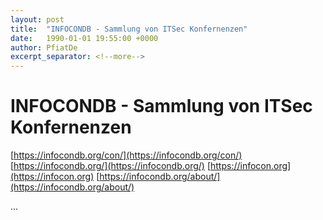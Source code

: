 ```yaml
---
layout: post
title:  "INFOCONDB - Sammlung von ITSec Konfernenzen"
date:   1990-01-01 19:55:00 +0000
author: PfiatDe
excerpt_separator: <!--more-->
---
```


# INFOCONDB - Sammlung von ITSec Konfernenzen
[https://infocondb.org/con/](https://infocondb.org/con/)
[https://infocondb.org/](https://infocondb.org/)
[https://infocon.org](https://infocon.org)
[https://infocondb.org/about/](https://infocondb.org/about/)

...
<!--more-->
